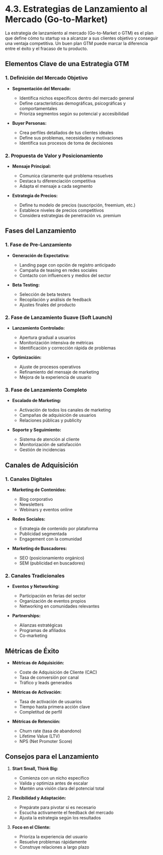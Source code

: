# 4.3. Estrategias de Lanzamiento al Mercado (Go-to-Market)

La estrategia de lanzamiento al mercado (Go-to-Market o GTM) es el plan que define cómo tu startup va a alcanzar a sus clientes objetivo y conseguir una ventaja competitiva. Un buen plan GTM puede marcar la diferencia entre el éxito y el fracaso de tu producto.

## Elementos Clave de una Estrategia GTM

### 1. Definición del Mercado Objetivo

*   **Segmentación del Mercado:**
    *   Identifica nichos específicos dentro del mercado general
    *   Define características demográficas, psicográficas y comportamentales
    *   Prioriza segmentos según su potencial y accesibilidad

*   **Buyer Personas:**
    *   Crea perfiles detallados de tus clientes ideales
    *   Define sus problemas, necesidades y motivaciones
    *   Identifica sus procesos de toma de decisiones

### 2. Propuesta de Valor y Posicionamiento

*   **Mensaje Principal:**
    *   Comunica claramente qué problema resuelves
    *   Destaca tu diferenciación competitiva
    *   Adapta el mensaje a cada segmento

*   **Estrategia de Precios:**
    *   Define tu modelo de precios (suscripción, freemium, etc.)
    *   Establece niveles de precios competitivos
    *   Considera estrategias de penetración vs. premium

## Fases del Lanzamiento

### 1. Fase de Pre-Lanzamiento

*   **Generación de Expectativa:**
    *   Landing page con opción de registro anticipado
    *   Campaña de teasing en redes sociales
    *   Contacto con influencers y medios del sector

*   **Beta Testing:**
    *   Selección de beta testers
    *   Recopilación y análisis de feedback
    *   Ajustes finales del producto

### 2. Fase de Lanzamiento Suave (Soft Launch)

*   **Lanzamiento Controlado:**
    *   Apertura gradual a usuarios
    *   Monitorización intensiva de métricas
    *   Identificación y corrección rápida de problemas

*   **Optimización:**
    *   Ajuste de procesos operativos
    *   Refinamiento del mensaje de marketing
    *   Mejora de la experiencia de usuario

### 3. Fase de Lanzamiento Completo

*   **Escalado de Marketing:**
    *   Activación de todos los canales de marketing
    *   Campañas de adquisición de usuarios
    *   Relaciones públicas y publicity

*   **Soporte y Seguimiento:**
    *   Sistema de atención al cliente
    *   Monitorización de satisfacción
    *   Gestión de incidencias

## Canales de Adquisición

### 1. Canales Digitales

*   **Marketing de Contenidos:**
    *   Blog corporativo
    *   Newsletters
    *   Webinars y eventos online

*   **Redes Sociales:**
    *   Estrategia de contenido por plataforma
    *   Publicidad segmentada
    *   Engagement con la comunidad

*   **Marketing de Buscadores:**
    *   SEO (posicionamiento orgánico)
    *   SEM (publicidad en buscadores)

### 2. Canales Tradicionales

*   **Eventos y Networking:**
    *   Participación en ferias del sector
    *   Organización de eventos propios
    *   Networking en comunidades relevantes

*   **Partnerships:**
    *   Alianzas estratégicas
    *   Programas de afiliados
    *   Co-marketing

## Métricas de Éxito

*   **Métricas de Adquisición:**
    *   Coste de Adquisición de Cliente (CAC)
    *   Tasa de conversión por canal
    *   Tráfico y leads generados

*   **Métricas de Activación:**
    *   Tasa de activación de usuarios
    *   Tiempo hasta primera acción clave
    *   Completitud de perfil

*   **Métricas de Retención:**
    *   Churn rate (tasa de abandono)
    *   Lifetime Value (LTV)
    *   NPS (Net Promoter Score)

## Consejos para el Lanzamiento

1.  **Start Small, Think Big:**
    *   Comienza con un nicho específico
    *   Valida y optimiza antes de escalar
    *   Mantén una visión clara del potencial total

2.  **Flexibilidad y Adaptación:**
    *   Prepárate para pivotar si es necesario
    *   Escucha activamente el feedback del mercado
    *   Ajusta la estrategia según los resultados

3.  **Foco en el Cliente:**
    *   Prioriza la experiencia del usuario
    *   Resuelve problemas rápidamente
    *   Construye relaciones a largo plazo